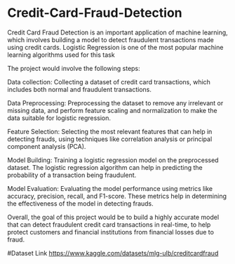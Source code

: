 # Credit-Card-Fraud-Detection
Credit Card Fraud Detection is an important application of machine learning, which involves building a model to detect fraudulent transactions made using credit cards. Logistic Regression is one of the most popular machine learning algorithms used for this task

The project would involve the following steps:

Data collection: Collecting a dataset of credit card transactions, which includes both normal and fraudulent transactions.

Data Preprocessing: Preprocessing the dataset to remove any irrelevant or missing data, and perform feature scaling and normalization to make the data suitable for logistic regression.

Feature Selection: Selecting the most relevant features that can help in detecting frauds, using techniques like correlation analysis or principal component analysis (PCA).

Model Building: Training a logistic regression model on the preprocessed dataset. The logistic regression algorithm can help in predicting the probability of a transaction being fraudulent.

Model Evaluation: Evaluating the model performance using metrics like accuracy, precision, recall, and F1-score. These metrics help in determining the effectiveness of the model in detecting frauds.


Overall, the goal of this project would be to build a highly accurate model that can detect fraudulent credit card transactions in real-time, to help protect customers and financial institutions from financial losses due to fraud.

#Dataset
Link https://www.kaggle.com/datasets/mlg-ulb/creditcardfraud
